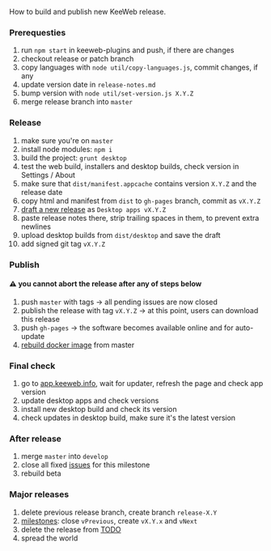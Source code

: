 How to build and publish new KeeWeb release.

### Prerequesties

1. run `npm start` in keeweb-plugins and push, if there are changes
2. checkout release or patch branch
3. copy languages with `node util/copy-languages.js`, commit changes, if any
4. update version date in `release-notes.md`
5. bump version with `node util/set-version.js X.Y.Z`
6. merge release branch into `master`

### Release

1. make sure you're on `master`
2. install node modules: `npm i`
3. build the project: `grunt desktop`
4. test the web build, installers and desktop builds, check version in Settings / About
5. make sure that `dist/manifest.appcache` contains version `X.Y.Z` and the release date
6. copy html and manifest from `dist` to `gh-pages` branch, commit as `vX.Y.Z`
7. [draft a new release](https://github.com/keeweb/keeweb/releases/new) as `Desktop apps vX.Y.Z`
8. paste release notes there, strip trailing spaces in them, to prevent extra newlines
9. upload desktop builds from `dist/desktop` and save the draft
10. add signed git tag `vX.Y.Z`

### Publish

#### ⚠️ you cannot abort the release after any of steps below

1. push `master` with tags &rarr; all pending issues are now closed
2. publish the release with tag `vX.Y.Z` &rarr; at this point, users can download this release
3. push `gh-pages` &rarr; the software becomes available online and for auto-update
4. [rebuild docker image](https://hub.docker.com/r/antelle/keeweb/~/settings/automated-builds/) from master

### Final check

1. go to [app.keeweb.info](https://app.keeweb.info), wait for updater, refresh the page and check app version
2. update desktop apps and check versions
3. install new desktop build and check its version
4. check updates in desktop build, make sure it's the latest version

### After release

1. merge `master` into `develop`
2. close all fixed [issues](https://github.com/keeweb/keeweb/issues) for this milestone
3. rebuild beta

### Major releases

1. delete previous release branch, create branch `release-X.Y`
2. [milestones](https://github.com/keeweb/keeweb/milestones): close `vPrevious`, create `vX.Y.x` and `vNext`
3. delete the release from [TODO](https://github.com/keeweb/keeweb/wiki/TODO)
4. spread the world